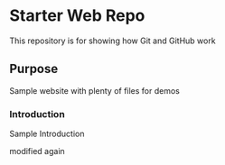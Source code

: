 # Starter Web Repo

This repository is for showing how Git and GitHub work

## Purpose

Sample website with plenty of files for demos

### Introduction

Sample Introduction

modified again
